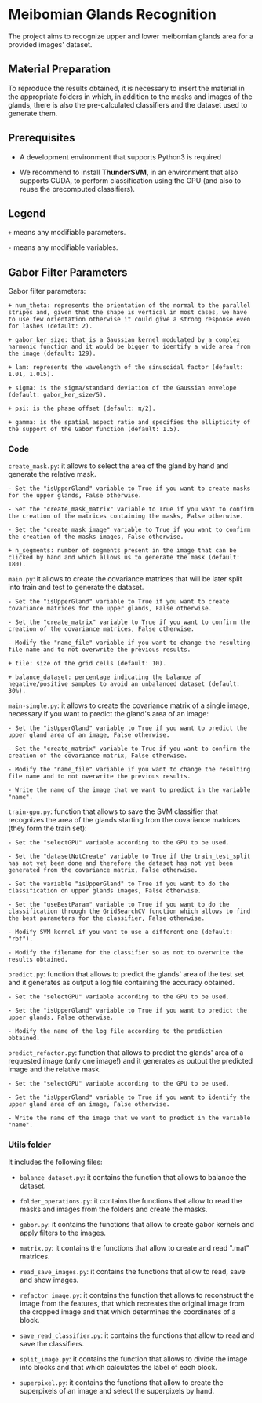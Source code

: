 # Meibomian Glands Recognition

The project aims to recognize upper and lower meibomian glands area for a provided images' dataset.

## Material Preparation

To reproduce the results obtained, it is necessary to insert the material in the appropriate folders in which, in addition to the masks and images of the glands, there is also the pre-calculated classifiers and the dataset used to generate them.

## Prerequisites

* A development environment that supports Python3 is required

* We recommend to install **ThunderSVM**, in an environment that also supports CUDA, to perform classification using the GPU (and also to reuse the precomputed classifiers).

## Legend

`+` means any modifiable parameters.

`-` means any modifiable variables.
		
## Gabor Filter Parameters

Gabor filter parameters:

	+ num_theta: represents the orientation of the normal to the parallel stripes and, given that the shape is vertical in most cases, we have to use few orientation otherwise it could give a strong response even for lashes (default: 2).
	
	+ gabor_ker_size: that is a Gaussian kernel modulated by a complex harmonic function and it would be bigger to identify a wide area from the image (default: 129).
	
	+ lam: represents the wavelength of the sinusoidal factor (default: 1.01, 1.015).
	
	+ sigma: is the sigma/standard deviation of the Gaussian envelope (default: gabor_ker_size/5).
	
	+ psi: is the phase offset (default: π/2).
	
	+ gamma: is the spatial aspect ratio and specifies the ellipticity of the support of the Gabor function (default: 1.5).


### Code

`create_mask.py`: it allows to select the area of the gland by hand and generate the relative mask.
		 
	- Set the "isUpperGland" variable to True if you want to create masks for the upper glands, False otherwise.
	
	- Set the "create_mask_matrix" variable to True if you want to confirm the creation of the matrices containing the masks, False otherwise.
	
	- Set the "create_mask_image" variable to True if you want to confirm the creation of the masks images, False otherwise.
	
	+ n_segments: number of segments present in the image that can be clicked by hand and which allows us to generate the mask (default: 180).

`main.py`: it allows to create the covariance matrices that will be later split into train and test to generate the dataset.
		 
	- Set the "isUpperGland" variable to True if you want to create covariance matrices for the upper glands, False otherwise.
	
	- Set the "create_matrix" variable to True if you want to confirm the creation of the covariance matrices, False otherwise.
	
	- Modify the "name_file" variable if you want to change the resulting file name and to not overwrite the previous results.
	
	+ tile: size of the grid cells (default: 10).
	
	+ balance_dataset: percentage indicating the balance of negative/positive samples to avoid an unbalanced dataset (default: 30%).

`main-single.py`: it allows to create the covariance matrix of a single image, necessary if you want to predict the gland's area of an image:
	
	- Set the "isUpperGland" variable to True if you want to predict the upper gland area of an image, False otherwise.

	- Set the "create_matrix" variable to True if you want to confirm the creation of the covariance matrix, False otherwise.
	
	- Modify the "name_file" variable if you want to change the resulting file name and to not overwrite the previous results.
	
	- Write the name of the image that we want to predict in the variable "name". 
	
`train-gpu.py`: function that allows to save the SVM classifier that recognizes the area of the glands starting from the covariance matrices (they form the train set):

	- Set the "selectGPU" variable according to the GPU to be used.
	
	- Set the "datasetNotCreate" variable to True if the train_test_split has not yet been done and therefore the dataset has not yet been generated from the covariance matrix, False otherwise.
	
	- Set the variable "isUpperGland" to True if you want to do the classification on upper glands images, False otherwise.
	
	- Set the "useBestParam" variable to True if you want to do the classification through the GridSearchCV function which allows to find the best parameters for the classifier, False otherwise.
	
	- Modify SVM kernel if you want to use a different one (default: "rbf").
	
	- Modify the filename for the classifier so as not to overwrite the results obtained.
	
`predict.py`: function that allows to predict the glands' area of the test set and it generates as output a log file containing the accuracy obtained.

	- Set the "selectGPU" variable according to the GPU to be used.
	
	- Set the "isUpperGland" variable to True if you want to predict the upper glands, False otherwise.
	
	- Modify the name of the log file according to the prediction obtained.
	
`predict_refactor.py`: function that allows to predict the glands' area of a requested image (only one image!) and it generates as output the predicted image and the relative mask.

	- Set the "selectGPU" variable according to the GPU to be used.
	
	- Set the "isUpperGland" variable to True if you want to identify the upper gland area of an image, False otherwise.
    
    - Write the name of the image that we want to predict in the variable "name".

### Utils folder
  
It includes the following files:
	
* `balance_dataset.py`: it contains the function that allows to balance the dataset.

* `folder_operations.py`: it contains the functions that allow to read the masks and images from the folders and create the masks.

* `gabor.py`: it contains the functions that allow to create gabor kernels and apply filters to the images.

* `matrix.py`: it contains the functions that allow to create and read ".mat" matrices.

* `read_save_images.py`: it contains the functions that allow to read, save and show images.

* `refactor_image.py`: it contains the function that allows to reconstruct the image from the features, that which recreates the original image from the cropped image and that which determines the coordinates of a block.

* `save_read_classifier.py`: it contains the functions that allow to read and save the classifiers.

* `split_image.py`: it contains the function that allows to divide the image into blocks and that which calculates the label of each block.

* `superpixel.py`: it contains the functions that allow to create the superpixels of an image and select the superpixels by hand.
